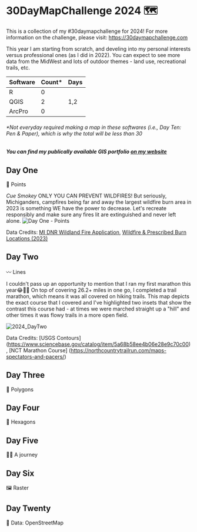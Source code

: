 # 30DayMapChallenge 2024 :world_map:

This is a collection of my #30daymapchallenge for 2024! For more information on the challenge, please visit: https://30daymapchallenge.com 

This year I am starting from scratch, and develing into my personal interests versus professional ones (as I did in 2022). You can expect to see more data from the MidWest and lots of outdoor themes - land use, recreational trails, etc.

| Software      | Count*        | Days          |
| ------------- | ------------- | ------------- |
| R             |  0            |     |
| QGIS          |  2            |  1,2           |
| ArcPro        | 0             |              |

###### *Not everyday required making a map in these softwares (i.e., Day Ten: Pen & Paper), which is why the total will be less than 30

##### You can find my publically available GIS portfolio [on my website](https://solloyd.wixsite.com/gisportfolio)


## Day One

📍 Points

*Cue Smokey* ONLY YOU CAN PREVENT WILDFIRES! But seriously, Michiganders, campfires being far and away the largest wildfire burn area in 2023 is something WE have the power to decrease. Let's recreate responsibly and make sure any fires lit are extinguished and never left alone.
![Day One - Points](https://github.com/user-attachments/assets/2cf643e9-d688-4788-a3b4-e9f92f2a22ee)

Data Credits: [MI DNR Wildland Fire Application](https://www.mcgi.state.mi.us/wildfire/index.html), [Wildfire & Prescribed Burn Locations (2023)](https://gis-midnr.opendata.arcgis.com/datasets/midnr::wildfire-prescribed-burn-locations-2023/explore?location=43.969648%2C-85.067508%2C6.82)

## Day Two

〰️ Lines

I couldn't pass up an opportunity to mention that I ran my first marathon this year😂🏃‍♀️ On top of covering 26.2+ miles in one go, I completed a trail marathon, which means it was all covered on hiking trails. This map depicts the exact course that I covered and I've highlighted two insets that show the contrast this course had - at times we were marched straight up a "hill" and other times it was flowy trails in a more open field.

![2024_DayTwo](https://github.com/user-attachments/assets/46592dbf-7808-4efc-b229-3e149e5ef52a)

Data Credits: [USGS Contours] (https://www.sciencebase.gov/catalog/item/5a68b58ee4b06e28e9c70c00), [NCT Marathon Course] (https://northcountrytrailrun.com/maps-spectators-and-pacers/)

## Day Three

🔲 Polygons


## Day Four

💠 Hexagons


## Day Five

🚶‍♀️ A journey


## Day Six

🖼️ Raster


## Day Twenty

📖 Data: OpenStreetMap


